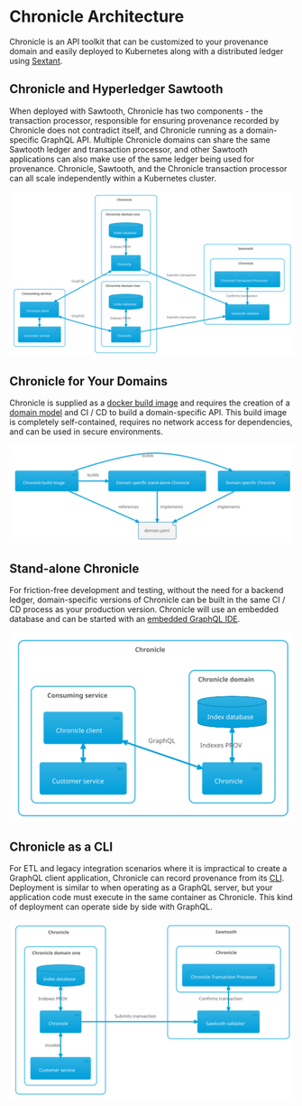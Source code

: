 # Chronicle Architecture

Chronicle is an API toolkit that can be customized to your provenance domain and
easily deployed to Kubernetes along with a distributed ledger using
[Sextant](https://www.blockchaintp.com/sextant).

## Chronicle and Hyperledger Sawtooth

When deployed with Sawtooth, Chronicle has two components - the transaction
processor, responsible for ensuring provenance recorded by Chronicle does not
contradict itself, and Chronicle running as a domain-specific GraphQL API.
Multiple Chronicle domains can share the same Sawtooth ledger and transaction
processor, and other Sawtooth applications can also make use of the same ledger
being used for provenance. Chronicle, Sawtooth, and the Chronicle transaction
processor can all scale independently within a Kubernetes cluster.

![file](diagrams/out/deployment.svg)

## Chronicle for Your Domains

Chronicle is supplied as a [docker build image](./building.md) and requires the
creation of a [domain model](./domain_modelling.md) and CI / CD to build a
domain-specific API. This build image is completely self-contained, requires no
network access for dependencies, and can be used in secure environments.

![file](diagrams/out/domain_specific.svg)

## Stand-alone Chronicle

For friction-free development and testing, without the need for a backend ledger,
domain-specific versions of Chronicle can be built in the same CI / CD process
as your production version. Chronicle will use an embedded database and can be
started with an [embedded GraphQL IDE](./cli.md#serve-graphql).

![file](diagrams/out/stand-alone-deployment.svg)

## Chronicle as a CLI

For ETL and legacy integration scenarios where it is impractical to create a
GraphQL client application, Chronicle can record provenance from its
[CLI](./cli.md). Deployment is similar to when operating as a GraphQL server,
but your application code must execute in the same container as Chronicle. This
kind of deployment can operate side by side with GraphQL.

![file](diagrams/out/deployment-cli.svg)
